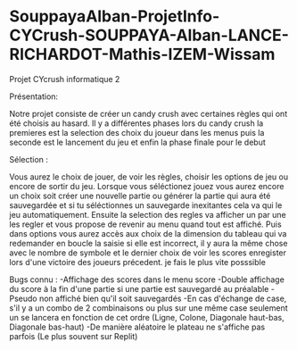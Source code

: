# SouppayaAlban-ProjetInfo-CYCrush-SOUPPAYA-Alban-LANCE-RICHARDOT-Mathis-IZEM-Wissam
Projet CYcrush informatique 2

Présentation:

Notre projet consiste de créer un candy crush avec certaines règles qui ont été choisis au hasard.
Il y a différentes phases lors du candy crush la premieres est la selection des choix du joueur dans les menus puis la seconde est le lancement du jeu et enfin la phase finale
pour le debut


Sélection :

Vous aurez le choix de jouer, de voir les règles, choisir les options de jeu ou encore de sortir du jeu. 
Lorsque vous séléctionez jouez vous aurez encore un choix soit créer une nouvelle partie ou générer la partie qui aura été sauvegardée et si tu séléctionnes un sauvegarde inexitantes cela va qui le jeu automatiquement.
Ensuite la selection des regles va afficher un par une les regler et vous propose de revenir au menu quand tout est affiché.
Puis dans options vous aurez accès aux choix  de la dimension du tableau qui va redemander en boucle la saisie si elle est incorrect, il y aura la même chose avec le nombre de symbole et le dernier choix de voir les scores enregister lors d'une victoire des joueurs précedent.
je fais le plus vite posssible


Bugs connu :
-Affichage des scores dans le menu score
-Double affichage du score à la fin d'une partie si une partie est sauvegardé au préalable
-Pseudo non affiché bien qu'il soit sauvegardés
-En cas d'échange de case, s'il y a un combo de 2 combinaisons ou plus sur une même case seulement un se lancera en fonction de cet ordre (Ligne, Colone, Diagonale haut-bas, Diagonale bas-haut)
-De manière aléatoire le plateau ne s'affiche pas parfois (Le plus souvent sur Replit)
